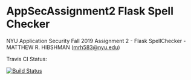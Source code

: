 # AppSecAssignment2 Flask Spell Checker
NYU Application Security Fall 2019 Assignment 2 - Flask SpellChecker - MATTHEW R. HIBSHMAN (mrh583@nyu.edu)

Travis CI Status:

[![Build Status](https://www.travis-ci.com/crazyzete/AppSecAssignment2.svg?branch=master)](https://www.travis-ci.com/crazyzete/AppSecAssignment2)
